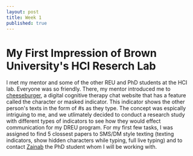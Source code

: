 ```yaml
---
layout: post
title: Week 1
published: true
---
```


# My First Impression of Brown University's HCI Reserch Lab

I met my mentor and some of the other REU and PhD students at the HCI lab. Everyone was so friendly. There, my mentor introduced me to [cheeseburger](https://cheeseburgertherapy.org/), a digital cognitive therapy chat website that has a feature called the character or masked indicator. This indicator shows the other person's texts in the form of #s as they type. The concept was espically intriguing to me, and we utlimately decided to conduct a research study with different types of indicators to see how they would effect communication for my DREU program. For my first few tasks, I was assigned to find 5 clossest papers to SMS/DM style texting (texting indicators, show hidden characters while typing, full live typing) and to contact [Zainab](https://zainabiftikhar.github.io/) the PhD student whom I will be working with. 


